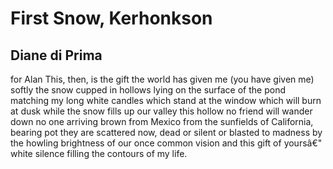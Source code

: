 # First Snow, Kerhonkson
## Diane di Prima
for Alan
This, then, is the gift the world has given me
(you have given me)
softly the snow
cupped in hollows
lying on the surface of the pond
matching my long white candles
which stand at the window
which will burn at dusk while the snow
fills up our valley
this hollow
no friend will wander down
no one arriving brown from Mexico
from the sunfields of California, bearing pot
they are scattered now, dead or silent
or blasted to madness
by the howling brightness of our once common vision
and this gift of yoursâ€"
white silence filling the contours of my life.